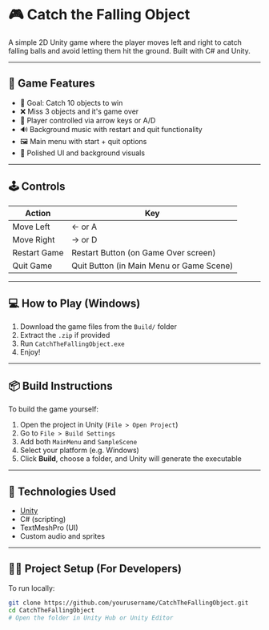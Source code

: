 # 🎮 Catch the Falling Object

A simple 2D Unity game where the player moves left and right to catch falling balls and avoid letting them hit the ground. Built with C# and Unity.

---

## 🧠 Game Features

- 🎯 Goal: Catch 10 objects to win
- ❌ Miss 3 objects and it's game over
- 🧍 Player controlled via arrow keys or A/D
- 🔊 Background music with restart and quit functionality
- 🖼️ Main menu with start + quit options
- 🎨 Polished UI and background visuals

---

## 🕹️ Controls

| Action       | Key        |
|--------------|------------|
| Move Left    | ← or A     |
| Move Right   | → or D     |
| Restart Game | Restart Button (on Game Over screen) |
| Quit Game    | Quit Button (in Main Menu or Game Scene) |

---

## 💻 How to Play (Windows)

1. Download the game files from the `Build/` folder
2. Extract the `.zip` if provided
3. Run `CatchTheFallingObject.exe`
4. Enjoy!

---

## 📦 Build Instructions

To build the game yourself:

1. Open the project in Unity (`File > Open Project`)
2. Go to `File > Build Settings`
3. Add both `MainMenu` and `SampleScene`
4. Select your platform (e.g. Windows)
5. Click **Build**, choose a folder, and Unity will generate the executable

---

## 🚀 Technologies Used

- [Unity](https://unity.com/)
- C# (scripting)
- TextMeshPro (UI)
- Custom audio and sprites

---

## 🧑‍💻 Project Setup (For Developers)

To run locally:

```bash
git clone https://github.com/yourusername/CatchTheFallingObject.git
cd CatchTheFallingObject
# Open the folder in Unity Hub or Unity Editor
